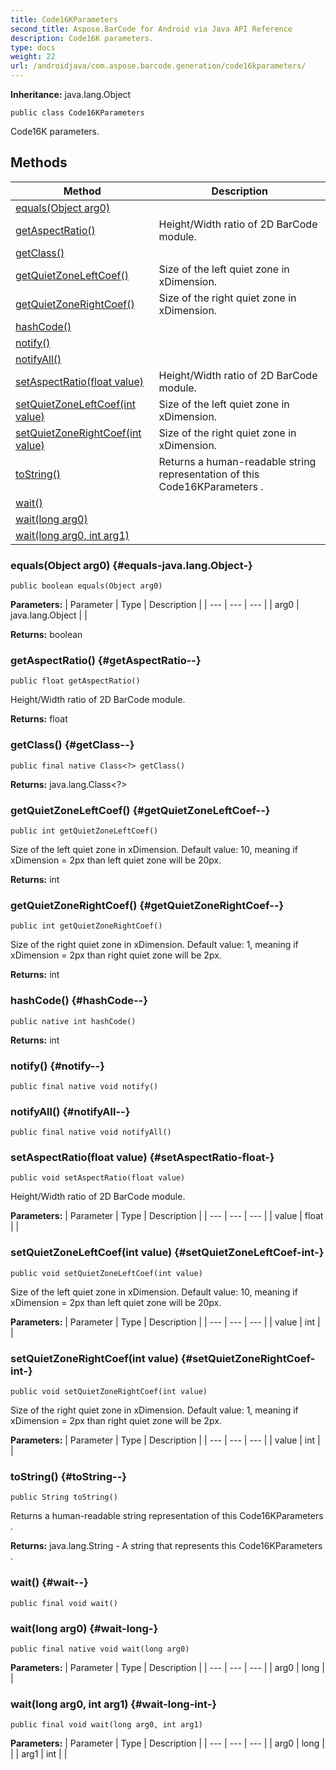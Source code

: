 ```yaml
---
title: Code16KParameters
second_title: Aspose.BarCode for Android via Java API Reference
description: Code16K parameters.
type: docs
weight: 22
url: /androidjava/com.aspose.barcode.generation/code16kparameters/
---
```

**Inheritance:**
java.lang.Object
```
public class Code16KParameters
```

Code16K parameters.
## Methods

| Method | Description |
| --- | --- |
| [equals(Object arg0)](#equals-java.lang.Object-) |  |
| [getAspectRatio()](#getAspectRatio--) | Height/Width ratio of 2D BarCode module. |
| [getClass()](#getClass--) |  |
| [getQuietZoneLeftCoef()](#getQuietZoneLeftCoef--) | Size of the left quiet zone in xDimension. |
| [getQuietZoneRightCoef()](#getQuietZoneRightCoef--) | Size of the right quiet zone in xDimension. |
| [hashCode()](#hashCode--) |  |
| [notify()](#notify--) |  |
| [notifyAll()](#notifyAll--) |  |
| [setAspectRatio(float value)](#setAspectRatio-float-) | Height/Width ratio of 2D BarCode module. |
| [setQuietZoneLeftCoef(int value)](#setQuietZoneLeftCoef-int-) | Size of the left quiet zone in xDimension. |
| [setQuietZoneRightCoef(int value)](#setQuietZoneRightCoef-int-) | Size of the right quiet zone in xDimension. |
| [toString()](#toString--) | Returns a human-readable string representation of this  Code16KParameters . |
| [wait()](#wait--) |  |
| [wait(long arg0)](#wait-long-) |  |
| [wait(long arg0, int arg1)](#wait-long-int-) |  |
### equals(Object arg0) {#equals-java.lang.Object-}
```
public boolean equals(Object arg0)
```




**Parameters:**
| Parameter | Type | Description |
| --- | --- | --- |
| arg0 | java.lang.Object |  |

**Returns:**
boolean
### getAspectRatio() {#getAspectRatio--}
```
public float getAspectRatio()
```


Height/Width ratio of 2D BarCode module.

**Returns:**
float
### getClass() {#getClass--}
```
public final native Class<?> getClass()
```




**Returns:**
java.lang.Class<?>
### getQuietZoneLeftCoef() {#getQuietZoneLeftCoef--}
```
public int getQuietZoneLeftCoef()
```


Size of the left quiet zone in xDimension. Default value: 10, meaning if xDimension = 2px than left quiet zone will be 20px.

**Returns:**
int
### getQuietZoneRightCoef() {#getQuietZoneRightCoef--}
```
public int getQuietZoneRightCoef()
```


Size of the right quiet zone in xDimension. Default value: 1, meaning if xDimension = 2px than right quiet zone will be 2px.

**Returns:**
int
### hashCode() {#hashCode--}
```
public native int hashCode()
```




**Returns:**
int
### notify() {#notify--}
```
public final native void notify()
```




### notifyAll() {#notifyAll--}
```
public final native void notifyAll()
```




### setAspectRatio(float value) {#setAspectRatio-float-}
```
public void setAspectRatio(float value)
```


Height/Width ratio of 2D BarCode module.

**Parameters:**
| Parameter | Type | Description |
| --- | --- | --- |
| value | float |  |

### setQuietZoneLeftCoef(int value) {#setQuietZoneLeftCoef-int-}
```
public void setQuietZoneLeftCoef(int value)
```


Size of the left quiet zone in xDimension. Default value: 10, meaning if xDimension = 2px than left quiet zone will be 20px.

**Parameters:**
| Parameter | Type | Description |
| --- | --- | --- |
| value | int |  |

### setQuietZoneRightCoef(int value) {#setQuietZoneRightCoef-int-}
```
public void setQuietZoneRightCoef(int value)
```


Size of the right quiet zone in xDimension. Default value: 1, meaning if xDimension = 2px than right quiet zone will be 2px.

**Parameters:**
| Parameter | Type | Description |
| --- | --- | --- |
| value | int |  |

### toString() {#toString--}
```
public String toString()
```


Returns a human-readable string representation of this  Code16KParameters .

**Returns:**
java.lang.String - A string that represents this  Code16KParameters .
### wait() {#wait--}
```
public final void wait()
```




### wait(long arg0) {#wait-long-}
```
public final native void wait(long arg0)
```




**Parameters:**
| Parameter | Type | Description |
| --- | --- | --- |
| arg0 | long |  |

### wait(long arg0, int arg1) {#wait-long-int-}
```
public final void wait(long arg0, int arg1)
```




**Parameters:**
| Parameter | Type | Description |
| --- | --- | --- |
| arg0 | long |  |
| arg1 | int |  |

